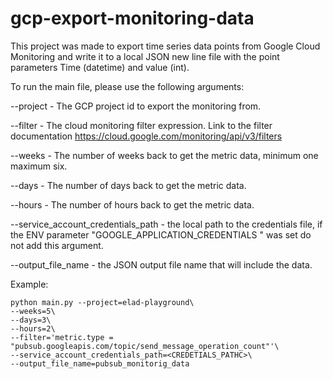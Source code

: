 # gcp-export-monitoring-data

This project was made to export time series data points from Google Cloud Monitoring and write it to a local JSON new line file with the point parameters Time (datetime) and value (int).

To run the main file, please use the following arguments:

--project - The GCP project id to export the monitoring from.

--filter - The cloud monitoring filter expression. Link to the filter documentation https://cloud.google.com/monitoring/api/v3/filters

--weeks - The number of weeks back to get the metric data, minimum one maximum six.

--days - The number of days back to get the metric data.

--hours - The number of hours back to get the metric data.

--service_account_credentials_path - the local path to the credentials file, if the ENV parameter "GOOGLE_APPLICATION_CREDENTIALS
" was set do not add this argument.

--output_file_name - the JSON output file name that will include the data.

Example:

```
python main.py --project=elad-playground\
--weeks=5\
--days=3\
--hours=2\
--filter='metric.type = "pubsub.googleapis.com/topic/send_message_operation_count"'\
--service_account_credentials_path=<CREDETIALS_PATHC>\
--output_file_name=pubsub_monitorig_data

```
